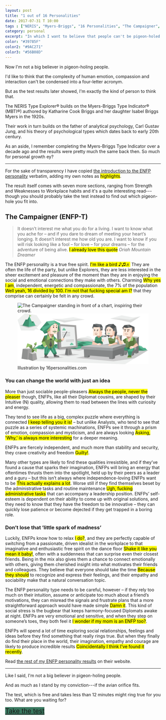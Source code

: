 ```yaml
---
layout: post
title: "1 out of 16 Personalities"
date: 2017-07-31 T 10:00
tags : ["NERIS", "Myers-Briggs", "16 Personalities", "The Campaigner", "Psychology"]
category: personal
excerpt: "In which I want to believe that people can't be pigeon-holed but clearly I can be."
color: "#39785F"
color2: "#9AC271"
color3: "#56B08D"
---
```

Now I'm not a big believer in pigeon-holing people.

I'd like to think that the complexity of human emotion, compassion and interaction can't be condensed into a four-letter acronym.

But as the test results later showed, I'm exactly the kind of person to think that.

The NERIS Type Explorer® builds on the Myers-Briggs Type Indicator® (MBTI®) authored by Katharine Cook Briggs and her daughter Isabel Briggs Myers in the 1920s.

Their work in turn builds on the father of analytical psychology, Carl Gustav Jung, and his theory of psychological types which dates back to early 20th century.

As an aside, I remember completing the Myers-Briggs Type Indicator over a decade ago and the results were pretty much the same back then. So much for personal growth ey?

***

For the sake of transparency I have copied [the introduction to the ENFP personality][enfp] verbatim, adding my own notes as <mark>highlights</mark>.

The result itself comes with seven more sections, ranging from Strength and Weaknesses to Workplace habits and it's a quite interesting read---though you should probably take the test instead to find out which pigeon-hole you fit into.

## The Campaigner (ENFP-T)

> It doesn’t interest me what you do for a living. I want to know what you ache for – and if you dare to dream of meeting your heart’s longing. It doesn’t interest me how old you are. I want to know if you will risk looking like a fool – for love – for your dreams – for the adventure of being alive. <mark>I already love this quote</mark> <cite>Oriah Mountain Dreamer</cite>

The ENFP personality is a true free spirit. <mark>I'm like a bird ♪♫♬</mark> They are often the life of the party, but unlike Explorers, they are less interested in the sheer excitement and pleasure of the moment than they are in enjoying the social and emotional connections they make with others. Charming <mark>Why yes I am</mark>, independent, energetic and compassionate, the 7% of the population <mark>Well yeah, 16 divided by 100. I'm not that fucking special am I?</mark> that they comprise can certainly be felt in any crowd.

<figure>
  <img class="js-lazy-load" data-original="/assets/posts/2017/july/1-out-of-16-personalities/diplomats_Campaigner_ENFP_introduction.png" alt="The Campaigner standing in front of a chart, inspiring their crowd.">
  <noscript>
    <img src="/assets/posts/2017/july/1-out-of-16-personalities/diplomats_Campaigner_ENFP_introduction.png" alt="The Campaigner standing in front of a chart, inspiring their crowd.">
  </noscript>
  <figcaption>Illustration by 16personalities.com</figcaption>
</figure>

### You can change the world with just an idea

More than just sociable people-pleasers <mark>Always the people, never the pleaser</mark> though, ENFPs, like all their Diplomat cousins, are shaped by their Intuitive (N) quality, allowing them to read between the lines with curiosity and energy.

They tend to see life as a big, complex puzzle where everything is connected <mark>I keep telling you it is!</mark> – but unlike Analysts, who tend to see that puzzle as a series of systemic machinations, ENFPs see it through a prism of emotion, compassion and mysticism, and are always looking <mark>Asking, 'Why,' is always more interesting</mark> for a deeper meaning.

<p data-pullquote="As I stand by my conviction—if the avian orifice fits."></p>

ENFPs are fiercely independent, and much more than stability and security, they crave creativity and freedom <mark>Guilty!</mark>.

Many other types are likely to find these qualities irresistible, and if they’ve found a cause that sparks their imagination, ENFPs will bring an energy that oftentimes thrusts them into the spotlight, held up by their peers as a leader and a guru – but this isn’t always where independence-loving ENFPs want to be <mark>This actually explains a lot</mark>. Worse still if they find themselves beset by the administrative tasks and routine maintenance <mark>Ugh, fucking administrative tasks</mark> that can accompany a leadership position. ENFPs’ self-esteem is dependent on their ability to come up with original solutions, and they need to know that they have the freedom to be innovative – they can quickly lose patience or become dejected if they get trapped in a boring role.

### Don’t lose that ’little spark of madness’

Luckily, ENFPs know how to relax <mark>I do?</mark>, and they are perfectly capable of switching from a passionate, driven idealist in the workplace to that imaginative and enthusiastic free spirit on the dance floor <mark>Shake it like you mean it baby!</mark>, often with a suddenness that can surprise even their closest friends. Being in the mix also gives them a chance to connect emotionally with others, giving them cherished insight into what motivates their friends and colleagues. They believe that everyone should take the time <mark>Because they should</mark> to recognize and express their feelings, and their empathy and sociability make that a natural conversation topic.

The ENFP personality type needs to be careful, however – if they rely too much on their intuition, assume or anticipate too much about a friend’s motivations, they can misread the signals and frustrate plans that a more straightforward approach would have made simple <mark>Damn it</mark>. This kind of social stress is the bugbear that keeps harmony-focused Diplomats awake at night. ENFPs are very emotional and sensitive, and when they step on someone’s toes, they both feel it <mark>I wonder if my mom is an ENFP too?</mark>.

ENFPs will spend a lot of time exploring social relationships, feelings and ideas before they find something that really rings true. But when they finally do find their place in the world, their imagination, empathy and courage are likely to produce incredible results <mark>Coincidentally I think I've found it recently</mark>.

Read [the rest of my ENFP personality results][enfp] on their website.

***

Like I said, I'm not a big believer in pigeon-holing people.

And as much as I stand by my conviction---if the avian orifice fits.

The test, which is free and takes less than 12 minutes might ring true for you too. What are you waiting for?

<div style="font-size: 1.5em; line-height: 1.3554;">
  <a href="https://www.16personalities.com/free-personality-test" style="background-image: linear-gradient(to bottom, #39785F 100%, #39785F 100%);">Take the test</a>
</div>

[enfp]: https://www.16personalities.com/enfp-personality